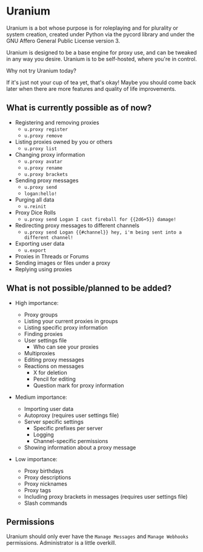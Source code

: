 # Uranium

Uranium is a bot whose purpose is for roleplaying and for plurality or system creation, created under Python via the pycord library and under the GNU Affero General Public License version 3.

Uranium is designed to be a base engine for proxy use, and can be tweaked in any way you desire. Uranium is to be self-hosted, where you're in control.

Why not try Uranium today? 

If it's just not your cup of tea yet, that's okay! Maybe you should come back later when there are more features and quality of life improvements.

## What is currently possible as of now?
* Registering and removing proxies
    * `u.proxy register`
    * `u.proxy remove`
* Listing proxies owned by you or others
    * `u.proxy list`
* Changing proxy information
    * `u.proxy avatar`
    * `u.proxy rename`
    * `u.proxy brackets`
* Sending proxy messages
    * `u.proxy send`
    * `logan:hello!`
* Purging all data
    * `u.reinit`
* Proxy Dice Rolls
    * `u.proxy send Logan I cast fireball for {{2d6+5}} damage!`
* Redirecting proxy messages to different channels
    * `u.proxy send Logan {{#channel}} hey, i'm being sent into a different channel!`
* Exporting user data
    * `u.export`
* Proxies in Threads or Forums
* Sending images or files under a proxy
* Replying using proxies

## What is not possible/planned to be added?
* High importance:
    * Proxy groups
    * Listing your current proxies in groups
    * Listing specific proxy information
    * Finding proxies
    * User settings file
        * Who can see your proxies
    * Multiproxies
    * Editing proxy messages
    * Reactions on messages
        * X for deletion
        * Pencil for editing
        * Question mark for proxy information
    
* Medium importance:
    * Importing user data
    * Autoproxy (requires user settings file)
    * Server specific settings
        * Specific prefixes per server
        * Logging
        * Channel-specific permissions
    * Showing information about a proxy message

* Low importance:
    * Proxy birthdays
    * Proxy descriptions
    * Proxy nicknames
    * Proxy tags
    * Including proxy brackets in messages (requires user settings file)
    * Slash commands

## Permissions

Uranium should only ever have the `Manage Messages` and `Manage Webhooks` permissions. Administrator is a little overkill.